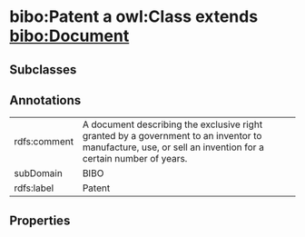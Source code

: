 # bibo:Patent a owl:Class extends [bibo:Document](/ontology/bibo/Document)

## Subclasses

## Annotations

|||
|-----|-----|
|rdfs:comment|A document describing the exclusive right granted by a government to an inventor to manufacture, use, or sell an invention for a certain number of years.|
|subDomain|BIBO|
|rdfs:label|Patent|

## Properties

